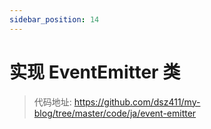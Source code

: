 ```yaml
---
sidebar_position: 14
---
```


# 实现 EventEmitter 类

> 代码地址: https://github.com/dsz411/my-blog/tree/master/code/ja/event-emitter
